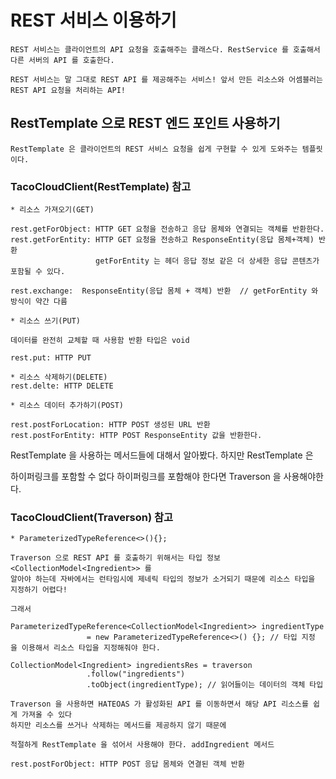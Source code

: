 # REST 서비스 이용하기
```
REST 서비스는 클라이언트의 API 요청을 호출해주는 클래스다. RestService 를 호출해서 다른 서버의 API 를 호출한다.

REST 서비스는 말 그대로 REST API 를 제공해주는 서비스! 앞서 만든 리소스와 어셈블러는 
REST API 요청을 처리하는 API!
```
## RestTemplate 으로 REST 엔드 포인트 사용하기
```
RestTemplate 은 클라이언트의 REST 서비스 요청을 쉽게 구현할 수 있게 도와주는 템플릿이다.
```
### TacoCloudClient(RestTemplate) 참고
```
* 리소스 가져오기(GET)

rest.getForObject: HTTP GET 요청을 전송하고 응답 몸체와 연결되는 객체를 반환한다.
rest.getForEntity: HTTP GET 요청을 전송하고 ResponseEntity(응답 몸체+객체) 반환
                   getForEntity 는 헤더 응답 정보 같은 더 상세한 응답 콘텐츠가 포함될 수 있다.
                   
rest.exchange:  ResponseEntity(응답 몸체 + 객체) 반환  // getForEntity 와 방식이 약간 다름
```
```
* 리소스 쓰기(PUT)

데이터를 완전히 교체할 때 사용함 반환 타입은 void

rest.put: HTTP PUT
```
```
* 리소스 삭제하기(DELETE)
rest.delte: HTTP DELETE
```
```
* 리소스 데이터 추가하기(POST)

rest.postForLocation: HTTP POST 생성된 URL 반환
rest.postForEntity: HTTP POST ResponseEntity 값을 반환한다.
```

RestTemplate 을 사용하는 메서드들에 대해서 알아봤다. 하지만 RestTemplate 은

하이퍼링크를 포함할 수 없다 하이퍼링크를 포함해야 한다면 Traverson 을 사용해야한다.

### TacoCloudClient(Traverson) 참고

```
* ParameterizedTypeReference<>(){};

Traverson 으로 REST API 를 호출하기 위해서는 타입 정보 <CollectionModel<Ingredient>> 를  
알아야 하는데 자바에서는 런타임시에 제네릭 타입의 정보가 소거되기 때문에 리소스 타입을 지정하기 어렵다!

그래서 

ParameterizedTypeReference<CollectionModel<Ingredient>> ingredientType
                 = new ParameterizedTypeReference<>() {}; // 타입 지정
을 이용해서 리소스 타입을 지정해줘야 한다.

CollectionModel<Ingredient> ingredientsRes = traverson
                 .follow("ingredients")
                 .toObject(ingredientType); // 읽어들이는 데이터의 객체 타입
```
```
Traverson 을 사용하면 HATEOAS 가 활성화된 API 를 이동하면서 해당 API 리소스를 쉽게 가져올 수 있다
하지만 리소스를 쓰거나 삭제하는 메서드를 제공하지 않기 때문에

적절하게 RestTemplate 을 섞어서 사용해야 한다. addIngredient 메서드 

rest.postForObject: HTTP POST 응답 몸체와 연결된 객체 반환
```


